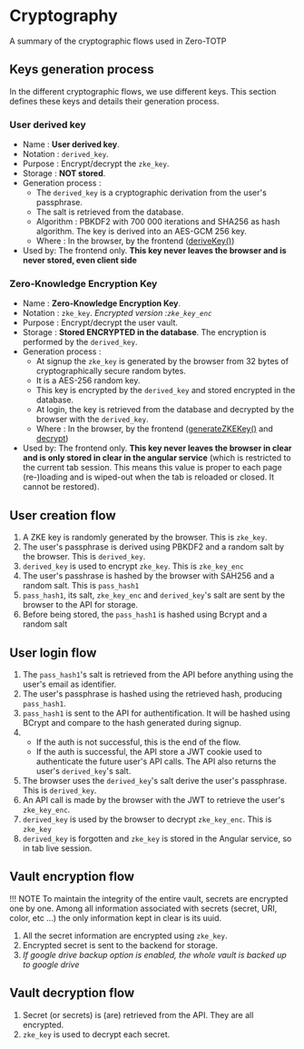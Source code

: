# Cryptography
A summary of the cryptographic flows used in Zero-TOTP

## Keys generation process

In the different cryptographic flows, we use different keys. This section defines these keys and details their generation process.

### User derived key

- Name : **User derived key**.
- Notation : `derived_key`.
- Purpose : Encrypt/decrypt the `zke_key`.
- Storage : **NOT stored**.
- Generation process : 
   - The `derived_key` is a cryptographic derivation from the user's passphrase. 
   - The salt is retrieved from the database.
   - Algorithm : PBKDF2 with 700 000 iterations and SHA256 as hash algorithm. The key is derived into an AES-GCM 256 key.
   - Where : In the browser, by the frontend ([deriveKey()](https://github.com/SeaweedbrainCY/zero-totp/blob/main/frontend/src/app/common/Crypto/crypto.ts))
- Used by: The frontend only. **This key never leaves the browser and is never stored, even client side**

### Zero-Knowledge Encryption Key

- Name : **Zero-Knowledge Encryption Key**.
- Notation : `zke_key`. *Encrypted version :`zke_key_enc`* 
- Purpose : Encrypt/decrypt the user vault.
- Storage : **Stored ENCRYPTED in the database**. The encryption is performed by the `derived_key`. 
- Generation process : 
   - At signup the `zke_key` is generated by the browser from 32 bytes of cryptographically secure random bytes.
   - It is a AES-256 random key.
   - This key is encrypted by the `derived_key` and stored encrypted in the database.
   - At login, the key is retrieved from the database and decrypted by the browser with the `derived_key`.
   - Where : In the browser, by the frontend ([generateZKEKey()](https://github.com/SeaweedbrainCY/zero-totp/blob/main/frontend/src/app/common/Crypto/crypto.ts) and [decrypt](https://github.com/SeaweedbrainCY/zero-totp/blob/main/frontend/src/app/common/Crypto/crypto.ts))
- Used by: The frontend only. **This key never leaves the browser in clear and is only stored in clear in the angular service** (which is restricted to the current tab session. This means this value is proper to each page (re-)loading and is wiped-out when the tab is reloaded or closed. It cannot be restored).

## User creation flow

1. A ZKE key is randomly generated by the browser. This is `zke_key`.
2. The user's passphrase is derived using PBKDF2 and a random salt by the browser. This is `derived_key`.
3. `derived_key` is used to encrypt `zke_key`. This is `zke_key_enc`
4. The user's passhrase is hashed by the browser with SAH256 and a random salt. This is `pass_hash1`
5. `pass_hash1`, its salt, `zke_key_enc` and `derived_key`'s salt are sent by the browser to the API for storage. 
6. Before being stored, the `pass_hash1` is hashed using Bcrypt and a random salt

## User login flow

1. The `pass_hash1`'s salt is retrieved from the API before anything using the user's email as identifier. 
2. The user's passphrase is hashed using the retrieved hash, producing `pass_hash1`.
3. `pass_hash1` is sent to the API for authentification. It will be hashed using BCrypt and compare to the hash generated during signup.
4. 
   - If the auth is not successful, this is the end of the flow.
   - If the auth is successful, the API store a JWT cookie used to authenticate the future user's API calls. The API also returns the user's `derived_key`'s salt.
5. The browser uses the `derived_key`'s salt derive the user's passphrase. This is `derived_key`.
6. An API call is made by the browser with the JWT to retrieve the user's `zke_key_enc`.
7. `derived_key` is used by the browser to decrypt `zke_key_enc`. This is `zke_key`
8. `derived_key` is forgotten and `zke_key` is stored in the Angular service, so in tab live session.  

## Vault encryption flow
!!! NOTE
    To maintain the integrity of the entire vault, secrets are encrypted one by one. Among all information associated with secrets (secret, URI, color, etc ...) the only information kept in clear is its uuid.

1. All the secret information are encrypted using `zke_key`.
2. Encrypted secret is sent to the backend for storage.
3. _If google drive backup option is enabled, the whole vault is backed up to google drive_
## Vault decryption flow
1. Secret (or secrets) is (are) retrieved from the API. They are all encrypted. 
2. `zke_key` is used to decrypt each secret.

